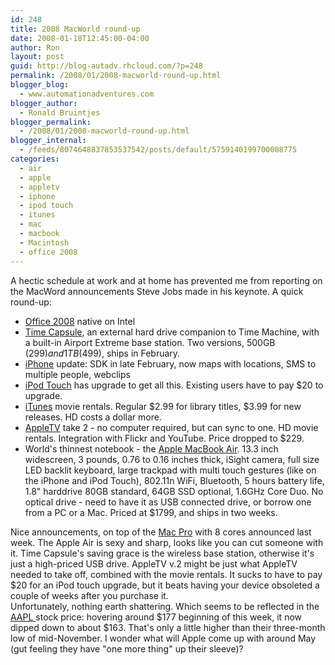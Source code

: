 ```yaml
---
id: 248
title: 2008 MacWorld round-up
date: 2008-01-18T12:45:00-04:00
author: Ron
layout: post
guid: http://blog-autadv.rhcloud.com/?p=248
permalink: /2008/01/2008-macworld-round-up.html
blogger_blog:
  - www.automationadventures.com
blogger_author:
  - Ronald Bruintjes
blogger_permalink:
  - /2008/01/2008-macworld-round-up.html
blogger_internal:
  - /feeds/8074648837853537542/posts/default/5759140199700008775
categories:
  - air
  - apple
  - appletv
  - iphone
  - ipod touch
  - itunes
  - mac
  - macbook
  - Macintosh
  - office 2008
---
```

A hectic schedule at work and at home has prevented me from reporting on the MacWord announcements Steve Jobs made in his keynote. A quick round-up:

  * [Office 2008](http://store.apple.com/1-800-MY-APPLE/WebObjects/AppleStore.woa/wa/RSLID?nnmm=browse&mco=DFDFCD8D&node=home/mac/campaigns/ms_office_2008_landing) native on Intel
  * [Time Capsule](http://www.apple.com/timecapsule/), an external hard drive companion to Time Machine, with a built-in Airport Extreme base station. Two versions, 500GB ($299) and 1TB ($499), ships in February.
  * [iPhone](http://www.apple.com/iphone/) update: SDK in late February, now maps with locations, SMS to multiple people, webclips
  * [iPod Touch](http://www.apple.com/ipodtouch/) has upgrade to get all this. Existing users have to pay $20 to upgrade.
  * [iTunes](http://www.apple.com/itunes/overview/) movie rentals. Regular $2.99 for library titles, $3.99 for new releases. HD costs a dollar more.
  * [AppleTV](http://www.apple.com/appletv/) take 2 - no computer required, but can sync to one. HD movie rentals. Integration with Flickr and YouTube. Price dropped to $229.
  * World's thinnest notebook - the [Apple MacBook Air](http://www.apple.com/macbookair/). 13.3 inch widescreen, 3 pounds, 0.76 to 0.16 inches thick, iSight camera, full size LED backlit keyboard, large trackpad with multi touch gestures (like on the iPhone and iPod Touch), 802.11n WiFi, Bluetooth, 5 hours battery life, 1.8" harddrive 80GB standard, 64GB SSD optional, 1.6GHz Core Duo. No optical drive - need to have it as USB connected drive, or borrow one from a PC or a Mac. Priced at $1799, and ships in two weeks.

<div>
  Nice announcements, on top of the <a href="http://www.apple.com/macpro/">Mac Pro</a> with 8 cores announced last week. The Apple Air is sexy and sharp, looks like you can cut someone with it. Time Capsule's saving grace is the wireless base station, otherwise it's just a high-priced USB drive. AppleTV v.2 might be just what AppleTV needed to take off, combined with the movie rentals. It sucks to have to pay $20 for an iPod touch upgrade, but it beats having your device obsoleted a couple of weeks after you purchase it.
</div>

<div>
</div>

<div>
  Unfortunately, nothing earth shattering. Which seems to be reflected in the <a href="http://finance.yahoo.com/q?s=aapl">AAPL </a>stock price: hovering around $177 beginning of this week, it now dipped down to about $163. That's only a little higher than their three-month low of mid-November. I wonder what will Apple come up with around May (gut feeling they have "one more thing" up their sleeve)?
</div>